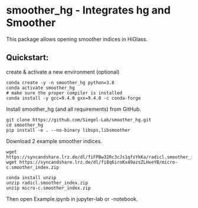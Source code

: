 # smoother_hg - Integrates hg and Smoother

This package allows opening smoother indices in HiGlass.

## Quickstart: 

create & activate a new environment (optional)
```
conda create -y -n smoother_hg python=3.8
conda activate smoother_hg
# make sure the proper compiler is installed
conda install -y gcc=9.4.0 gxx=9.4.0 -c conda-forge
```

Install smoother_hg (and all requirements) from GitHub.
```
git clone https://github.com/Siegel-Lab/smoother_hg.git
cd smoother_hg
pip install -e . --no-binary libsps,libsmoother
```

Download 2 example smoother indices.
```
wget https://syncandshare.lrz.de/dl/fiFPBw32Rc3cJs1qfsYkKa/radicl.smoother_index.zip
wget https://syncandshare.lrz.de/dl/fi8q6iroKx49azsZLHxeYB/micro-c.smoother_index.zip

conda install unzip
unzip radicl.smoother_index.zip
unzip micro-c.smoother_index.zip
```

Then open Example.ipynb in jupyter-lab or -notebook.

